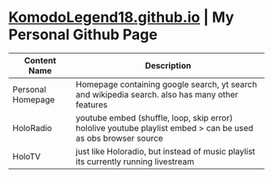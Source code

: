 # [KomodoLegend18.github.io](https://komodolegend18.github.io) | My Personal Github Page
|Content Name|Description|
|---|---|
|Personal Homepage|Homepage containing google search, yt search and wikipedia search. also has many other features|
|HoloRadio|youtube embed (shuffle, loop, skip error) hololive youtube playlist embed > can be used as obs browser source|
|HoloTV|just like Holoradio, but instead of music playlist its currently running livestream|
